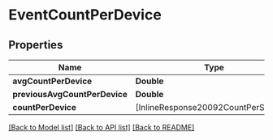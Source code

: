 # EventCountPerDevice

## Properties
Name | Type | Description | Notes
------------ | ------------- | ------------- | -------------
**avgCountPerDevice** | **Double** |  | [optional] 
**previousAvgCountPerDevice** | **Double** |  | [optional] 
**countPerDevice** | [InlineResponse20092CountPerSession] |  | [optional] 

[[Back to Model list]](../README.md#documentation-for-models) [[Back to API list]](../README.md#documentation-for-api-endpoints) [[Back to README]](../README.md)



